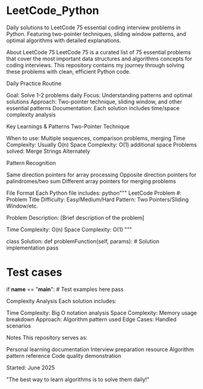 # LeetCode_Python
Daily solutions to LeetCode 75 essential coding interview problems in Python. Featuring two-pointer techniques, sliding window patterns, and optimal algorithms with detailed explanations.

About LeetCode 75
LeetCode 75 is a curated list of 75 essential problems that cover the most important data structures and algorithms concepts for coding interviews. This repository contains my journey through solving these problems with clean, efficient Python code.

Daily Practice Routine

Goal: Solve 1-2 problems daily
Focus: Understanding patterns and optimal solutions
Approach: Two-pointer technique, sliding window, and other essential patterns
Documentation: Each solution includes time/space complexity analysis

Key Learnings & Patterns
Two-Pointer Technique

When to use: Multiple sequences, comparison problems, merging
Time Complexity: Usually O(n)
Space Complexity: O(1) additional space
Problems solved: Merge Strings Alternately

Pattern Recognition

Same direction pointers for array processing
Opposite direction pointers for palindromes/two sum
Different array pointers for merging problems

File Format
Each Python file includes:
python"""
LeetCode Problem #: Problem Title
Difficulty: Easy/Medium/Hard
Pattern: Two Pointers/Sliding Window/etc.

Problem Description:
[Brief description of the problem]

Time Complexity: O(n)
Space Complexity: O(1)
"""

class Solution:
    def problemFunction(self, params):
        # Solution implementation
        pass

# Test cases
if __name__ == "__main__":
    # Test examples here
    pass

Complexity Analysis
Each solution includes:

Time Complexity: Big O notation analysis
Space Complexity: Memory usage breakdown
Approach: Algorithm pattern used
Edge Cases: Handled scenarios


Notes
This repository serves as:

Personal learning documentation
Interview preparation resource
Algorithm pattern reference
Code quality demonstration


Started: June 2025

"The best way to learn algorithms is to solve them daily!"